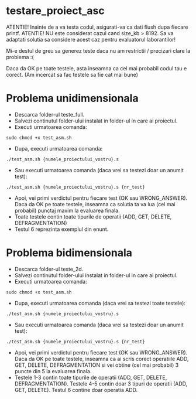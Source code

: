 # testare_proiect_asc

ATENTIE! Inainte de a va testa codul, asigurati-va ca dati flush dupa fiecare printf.
ATENTIE! NU este considerat cazul cand size_kb > 8192. Sa va adaptati solutia sa considere acest caz pentru evaluatorul laborantilor!

Mi-e destul de greu sa generez teste daca nu am restrictii / precizari clare la problema :(

Daca da OK pe toate testele, asta inseamna ca cel mai probabil codul tau e corect. (Am incercat sa fac testele sa fie cat mai bune)

# Problema unidimensionala

- Descarca folder-ul teste_full.
- Salvezi continutul folder-ului instalat in folder-ul in care ai proiectul.
- Executi urmatoarea comanda:
```
sudo chmod +x test_asm.sh
```
- Dupa, executi urmatoarea comanda:
```
./test_asm.sh {numele_proiectului_vostru}.s
```
- Sau executi urmatoarea comanda (daca vrei sa testezi doar un anumit test):
```
./test_asm.sh {numele_proiectului_vostru}.s {nr_test}
```
- Apoi, vei primi verdictul pentru fiecare test (OK sau WRONG_ANSWER). Daca da OK pe toate testele, inseamna ca solutia ta va lua (cel mai probabil) punctaj maxim la evaluarea finala.
- Toate testele contin toate tipurile de operatii (ADD, GET, DELETE, DEFRAGMENTATION)
- Testul 6 reprezinta exemplul din enunt.

# Problema bidimensionala

- Descarca folder-ul teste_2d.
- Salvezi continutul folder-ului instalat in folder-ul in care ai proiectul.
- Executi urmatoarea comanda:
```
sudo chmod +x test_asm.sh
```
- Dupa, executi urmatoarea comanda (daca vrei sa testezi toate testele):
```
./test_asm.sh {numele_proiectului_vostru}.s
```
- Sau executi urmatoarea comanda (daca vrei sa testezi doar un anumit test):
```
./test_asm.sh {numele_proiectului_vostru}.s {nr_test}
```
- Apoi, vei primi verdictul pentru fiecare test (OK sau WRONG_ANSWER). Daca da OK pe toate testele, inseamna ca ai scris corect operatiile ADD, GET, DELETE, DEFRAGMENTATION si vei obtine (cel mai probabil) 3 puncte din 5 la evaluarea finala.
- Testele 1-3 contin toate tipurile de operatii (ADD, GET, DELETE, DEFRAGMENTATION). Testele 4-5 contin doar 3 tipuri de operatii (ADD, GET, DELETE). Testul 6 contine doar operatia ADD.
